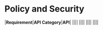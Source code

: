 Policy and Security
===================

|**Requirement**|**API Category**|**API**|
||||
||||
||||
||||

